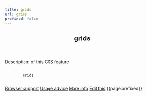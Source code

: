 ```yaml
---
title: grids
url: grids
prefixed: false
---
```


<article id="grids" class="feature prefix-{{page.prefixed}}">
	<header class="feature__header">
		<h2>grids</h2>
	</header>
	<p class="feature__description">
		Description: of this CSS feature
	</p>
	<pre class="feature__code"><code>
		grids
	</code></pre>
	<footer class="feature__footer">
		<a href="http://caniuse.com/grids">Browser support</a> 
		<a href="http://html5please.com/#grids">Usage advice</a> 
		<a href="http://www.css3files.com/grids">More info</a> 
		<a href="https://github.com/davidhund/shouldiprefix/blob/master/_posts/{{page.date | date: "%Y-%m-%d"}}-{{page.title}}.md">Edit this</a> 
		<span class="feature__prefix">{{page.prefixed}}</span>
	</footer>
</article>
